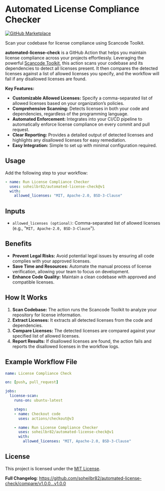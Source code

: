 # Automated License Compliance Checker
[![GitHub Marketplace](https://img.shields.io/badge/Marketplace-License%20Compliance%20Checker-blue?style=flat-square)](https://github.com/marketplace/actions/automated-license-check)

Scan your codebase for license compliance using Scancode Toolkit.

**automated-license-check** is a GitHub Action that helps you maintain license compliance across your projects effortlessly. Leveraging the powerful [Scancode Toolkit](https://github.com/aboutcode-org/scancode-toolkit), this action scans your codebase and its dependencies to detect all licenses present. It then compares the detected licenses against a list of allowed licenses you specify, and the workflow will fail if any disallowed licenses are found.



**Key Features:**
- **Customizable Allowed Licenses:** Specify a comma-separated list of allowed licenses based on your organization’s policies.
- **Comprehensive Scanning:** Detects licenses in both your code and dependencies, regardless of the programming language.
- **Automated Enforcement:** Integrates into your CI/CD pipeline to automatically enforce license compliance on every commit and pull request.
- **Clear Reporting:** Provides a detailed output of detected licenses and highlights any disallowed licenses for easy remediation.
- **Easy Integration:** Simple to set up with minimal configuration required.



## **Usage**

Add the following step to your workflow:

```yaml
- name: Run License Compliance Checker
  uses: soheilbr82/automated-license-check@v1
  with:
    allowed_licenses: "MIT, Apache-2.0, BSD-3-Clause"

```


## **Inputs**

- `allowed_licenses (optional)`: Comma-separated list of allowed licenses (e.g., "`MIT, Apache-2.0, BSD-3-Clause`"). 

## **Benefits**

- **Prevent Legal Risks:** Avoid potential legal issues by ensuring all code complies with your approved licenses.
- **Save Time and Resources:** Automate the manual process of license verification, allowing your team to focus on development.
- **Enhance Code Quality:** Maintain a clean codebase with approved and compatible licenses.


## **How It Works**

1. **Scan Codebase:** The action runs the Scancode Toolkit to analyze your repository for license information.
2. **Extract Licenses:** It extracts all detected licenses from the code and dependencies.
3. **Compare Licenses:** The detected licenses are compared against your specified list of allowed licenses.
4. **Report Results:** If disallowed licenses are found, the action fails and reports the disallowed licenses in the workflow logs.


## **Example Workflow File** 

```yaml
name: License Compliance Check

on: [push, pull_request]

jobs:
  license-scan:
    runs-on: ubuntu-latest

    steps:
    - name: Checkout code
      uses: actions/checkout@v3

    - name: Run License Compliance Checker
      uses: soheilbr82/automated-license-check@v1
      with:
        allowed_licenses: "MIT, Apache-2.0, BSD-3-Clause"


```


## **License**

This project is licensed under the [MIT License](https://opensource.org/licenses/MIT).

**Full Changelog**: https://github.com/soheilbr82/automated-license-check/compare/v1.0.0...v1.0.0
